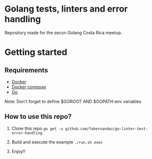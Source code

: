 # Golang tests, linters and error handling
Repository made for the secon Golang Costa Rica meetup.

# Getting started

## Requirements
- [Docker](https://docs.docker.com/engine/installation/)
- [Docker compose](https://docs.docker.com/compose/install/)
- [Go](https://golang.org/doc/install)

Note: Don't forget to define $GOROOT AND $GOPATH env variables

## How to use this repo?
1. Clone this repo
``
go get -u github.com/fahernandez/go-linter-test-error-handling
``

3. Build and execute the example
``
./run.sh exec
``

4. Enjoy!!
